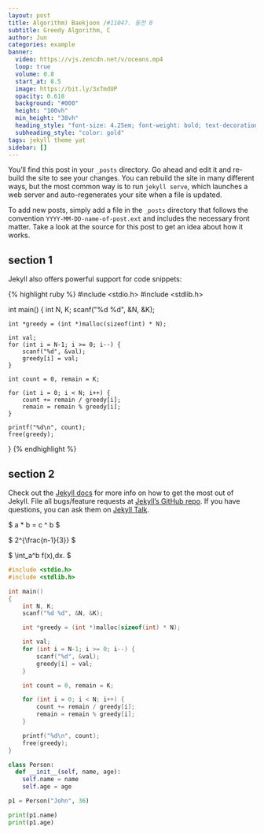 ```yaml
---
layout: post
title: Algorithm) Baekjoon /#11047. 동전 0
subtitle: Greedy Algorithm, C
author: Jun
categories: example
banner:
  video: https://vjs.zencdn.net/v/oceans.mp4
  loop: true
  volume: 0.8
  start_at: 8.5
  image: https://bit.ly/3xTmdUP
  opacity: 0.618
  background: "#000"
  height: "100vh"
  min_height: "38vh"
  heading_style: "font-size: 4.25em; font-weight: bold; text-decoration: underline"
  subheading_style: "color: gold"
tags: jekyll theme yat
sidebar: []
---
```


You’ll find this post in your `_posts` directory. Go ahead and edit it and re-build the site to see your changes. You can rebuild the site in many different ways, but the most common way is to run `jekyll serve`, which launches a web server and auto-regenerates your site when a file is updated.

To add new posts, simply add a file in the `_posts` directory that follows the convention `YYYY-MM-DD-name-of-post.ext` and includes the necessary front matter. Take a look at the source for this post to get an idea about how it works.

## section 1

Jekyll also offers powerful support for code snippets:

{% highlight ruby %}
#include <stdio.h>
#include <stdlib.h>

int main()
{
    int N, K; 
    scanf("%d %d", &N, &K);

    int *greedy = (int *)malloc(sizeof(int) * N); 

    int val; 
    for (int i = N-1; i >= 0; i--) {
        scanf("%d", &val);
        greedy[i] = val; 
    }

    int count = 0, remain = K; 

    for (int i = 0; i < N; i++) {
        count += remain / greedy[i]; 
        remain = remain % greedy[i]; 
    }

    printf("%d\n", count); 
    free(greedy); 
}
{% endhighlight %}

## section 2

Check out the [Jekyll docs][jekyll-docs] for more info on how to get the most out of Jekyll. File all bugs/feature requests at [Jekyll’s GitHub repo][jekyll-gh]. If you have questions, you can ask them on [Jekyll Talk][jekyll-talk].

[jekyll-docs]: https://jekyllrb.com/docs/home
[jekyll-gh]: https://github.com/jekyll/jekyll
[jekyll-talk]: https://talk.jekyllrb.com/

$ a \* b = c ^ b $

$ 2^{\frac{n-1}{3}} $

$ \int_a^b f(x)\,dx. $

```c
#include <stdio.h>
#include <stdlib.h>

int main()
{
    int N, K; 
    scanf("%d %d", &N, &K);

    int *greedy = (int *)malloc(sizeof(int) * N); 

    int val; 
    for (int i = N-1; i >= 0; i--) {
        scanf("%d", &val);
        greedy[i] = val; 
    }

    int count = 0, remain = K; 

    for (int i = 0; i < N; i++) {
        count += remain / greedy[i]; 
        remain = remain % greedy[i]; 
    }

    printf("%d\n", count); 
    free(greedy); 
}
```

```python
class Person:
  def __init__(self, name, age):
    self.name = name
    self.age = age

p1 = Person("John", 36)

print(p1.name)
print(p1.age)
```
